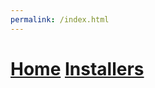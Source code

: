 ```yaml
---
permalink: /index.html
---
```

# [Home](https://div-oops.github.io/mugivar) [Installers](https://div-oops.github.io/mugivar/installers)